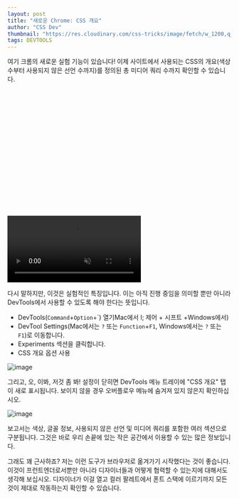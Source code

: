 ```yaml
---
layout: post
title: "새로운 Chrome: CSS 개요"
author: "CSS Dev"
thumbnail: "https://res.cloudinary.com/css-tricks/image/fetch/w_1200,q_auto,f_auto/https://css-tricks.com/wp-content/uploads/2020/06/chrom-devtools-css-overview.png"
tags: DEVTOOLS
---
```



여기 크롬의 새로운 실험 기능이 있습니다! 이제 사이트에서 사용되는 CSS의 개요(색상 수부터 사용되지 않은 선언 수까지)를 정의된 총 미디어 쿼리 수까지 확인할 수 있습니다.


<div class="video_wrapper" style="padding-top: 56.25%;">
    <video controls="" muted="" src="https://css-tricks.com/wp-content/uploads/2020/06/css-overview.mp4" name="fitvid0"></video>
</div>


다시 말하지만, 이것은 실험적인 특징입니다. 이는 아직 진행 중임을 의미할 뿐만 아니라 DevTools에서 사용할 수 있도록 해야 한다는 뜻입니다.

- DevTools(`Command`+`Option`+`) 열기Mac에서 I; 제어 + 시프트 +Windows에서)
- DevTool Settings(Mac에서는 `?` 또는 `Function`+`F1`, Windows에서는 `?` 또는 `F1`)로 이동합니다.
- Experiments 섹션을 클릭합니다.
- CSS 개요 옵션 사용

![image](https://i1.wp.com/css-tricks.com/wp-content/uploads/2020/06/chrome-devools-css-overview.png?fit=1024%2C709&ssl=1)

그리고, 오, 이봐, 저것 좀 봐! 설정이 닫히면 DevTools 메뉴 트레이에 "CSS 개요" 탭이 새로 표시됩니다. 보이지 않을 경우 오버플로우 메뉴에 숨겨져 있지 않은지 확인하십시오.

![image](https://i2.wp.com/css-tricks.com/wp-content/uploads/2020/06/Screen-Shot-2020-06-30-at-7.55.15-AM.png?fit=1024%2C722&ssl=1)

보고서는 색상, 글꼴 정보, 사용되지 않은 선언 및 미디어 쿼리를 포함한 여러 섹션으로 구분됩니다. 그것은 바로 우리 손끝에 있는 작은 공간에서 이용할 수 있는 많은 정보입니다.

그래도 꽤 근사하죠? 저는 이런 도구가 브라우저로 옮겨가기 시작했다는 것이 좋습니다. 이것이 프런트엔더로서뿐만 아니라 디자이너들과 어떻게 협력할 수 있는지에 대해서도 생각해 보십시오. 디자이너가 이걸 열고 컬러 팔레트에서 폰트 스택에 이르기까지 모든 것이 제대로 작동하는지 확인할 수 있습니다.